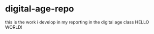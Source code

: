 # digital-age-repo
this is the work i develop in my reporting in the digital age class 
HELLO WORLD!
